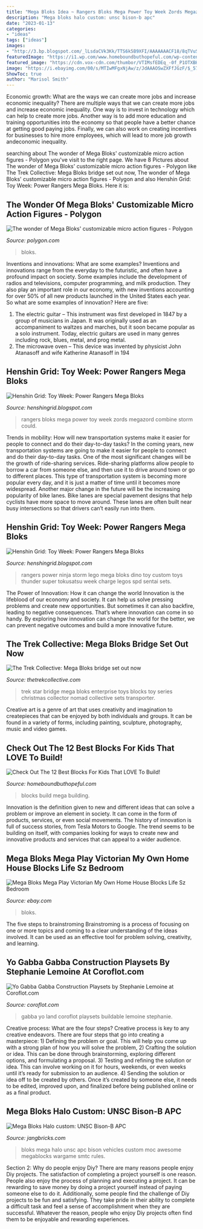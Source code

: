 ```yaml
---
title: "Mega Bloks Idea ~ Rangers Bloks Mega Power Toy Week Zords Megazord Combine Storm Could"
description: "Mega bloks halo custom: unsc bison-b apc"
date: "2023-01-13"
categories:
- "ideas"
tags: ["ideas"]
images:
- "http://3.bp.blogspot.com/_lLsdaCVk3Kk/TTS6k5B9XFI/AAAAAAACF18/8qTVuSvz3b0/s1600/PRNS-lego.jpg"
featuredImage: "https://i1.wp.com/www.homeboundbuthopeful.com/wp-content/uploads/2018/06/0601e.jpg?resize=1170%2C1638"
featured_image: "https://cdn.vox-cdn.com/thumbor/VTIMsfEDEq_-0f_P1OTXBHDyTU0=/0x127:1100x746/1600x900/cdn.vox-cdn.com/uploads/chorus_image/image/21027917/photo_4.0.jpg"
image: "https://i.ebayimg.com/00/s/MTIwMFgxNjAw/z/JdAAAOSwZXFfJGzF/$_57.JPG?set_id=8800005007"
ShowToc: true
author: "Marisol Smith"
---
```



Economic growth: What are the ways we can create more jobs and increase economic inequality?
There are multiple ways that we can create more jobs and increase economic inequality. One way is to invest in technology which can help to create more jobs. Another way is to add more education and training opportunities into the economy so that people have a better chance at getting good paying jobs. Finally, we can also work on creating incentives for businesses to hire more employees, which will lead to more job growth andeconomic inequality.

	

		
searching about The wonder of Mega Bloks&#039; customizable micro action figures - Polygon you've visit to the right page. We have 8 Pictures about The wonder of Mega Bloks&#039; customizable micro action figures - Polygon like The Trek Collective: Mega Bloks bridge set out now, The wonder of Mega Bloks&#039; customizable micro action figures - Polygon and also Henshin Grid: Toy Week: Power Rangers Mega Bloks. Here it is:
		
    
## The Wonder Of Mega Bloks&#039; Customizable Micro Action Figures - Polygon

<img loading=lazy src="https://cdn.vox-cdn.com/thumbor/VTIMsfEDEq_-0f_P1OTXBHDyTU0=/0x127:1100x746/1600x900/cdn.vox-cdn.com/uploads/chorus_image/image/21027917/photo_4.0.jpg" onerror="this.onerror=null;this.src='https://tse1.mm.bing.net/th?id=OIP.WD8ZnrVX90Dg8d2x9ePP7wHaEK&amp;pid=15.1';" alt="The wonder of Mega Bloks&#039; customizable micro action figures - Polygon">

_Source: polygon.com_

>bloks. 

	

Inventions and innovations: What are some examples?
Inventions and innovations range from the everyday to the futuristic, and often have a profound impact on society. Some examples include the development of radios and televisions, computer programming, and milk production. They also play an important role in our economy, with new inventions accounting for over 50% of all new products launched in the United States each year. So what are some examples of innovation? Here are five: 
1) The electric guitar – This instrument was first developed in 1847 by a group of musicians in Japan. It was originally used as an accompaniment to waltzes and marches, but it soon became popular as a solo instrument. Today, electric guitars are used in many genres including rock, blues, metal, and prog metal. 
2) The microwave oven – This device was invented by physicist John Atanasoff and wife Katherine Atanasoff in 194
    
## Henshin Grid: Toy Week: Power Rangers Mega Bloks

<img loading=lazy src="http://3.bp.blogspot.com/_lLsdaCVk3Kk/TTS_GPJEAHI/AAAAAAACF4E/RpoaNaZ02eU/s400/scg011711_1708_55.png" onerror="this.onerror=null;this.src='https://tse1.mm.bing.net/th?id=OIP.GVb6IfDDTi5hBPgFCAwsjAAAAA&amp;pid=15.1';" alt="Henshin Grid: Toy Week: Power Rangers Mega Bloks">

_Source: henshingrid.blogspot.com_

>rangers bloks mega power toy week zords megazord combine storm could. 

	

Trends in mobility: How will new transportation systems make it easier for people to connect and do their day-to-day tasks?
In the coming years, new transportation systems are going to make it easier for people to connect and do their day-to-day tasks. One of the most significant changes will be the growth of ride-sharing services. Ride-sharing platforms allow people to borrow a car from someone else, and then use it to drive around town or go to different places. This type of transportation system is becoming more popular every day, and it is just a matter of time until it becomes more widespread.
Another major change in the future will be the increasing popularity of bike lanes. Bike lanes are special pavement designs that help cyclists have more space to move around. These lanes are often built near busy intersections so that drivers can’t easily run into them.

    
## Henshin Grid: Toy Week: Power Rangers Mega Bloks

<img loading=lazy src="http://3.bp.blogspot.com/_lLsdaCVk3Kk/TTS6k5B9XFI/AAAAAAACF18/8qTVuSvz3b0/s1600/PRNS-lego.jpg" onerror="this.onerror=null;this.src='https://tse3.mm.bing.net/th?id=OIP.w-G7e4YLD8UWJAxIG7mb8wAAAA&amp;pid=15.1';" alt="Henshin Grid: Toy Week: Power Rangers Mega Bloks">

_Source: henshingrid.blogspot.com_

>rangers power ninja storm lego mega bloks dino toy custom toys thunder super tokusatsu week charge legos spd sentai sets. 

	

The Power of Innovation: How it can change the world
Innovation is the lifeblood of our economy and society. It can help us solve pressing problems and create new opportunities. But sometimes it can also backfire, leading to negative consequences. That’s where innovation can come in so handy. By exploring how innovation can change the world for the better, we can prevent negative outcomes and build a more innovative future.

    
## The Trek Collective: Mega Bloks Bridge Set Out Now

<img loading=lazy src="https://3.bp.blogspot.com/-1bPNmTggM3g/V0n76PdS7UI/AAAAAAAAoiQ/M_ADJYY9GmAicKkAL8bO7xNFvjnJmaklACKgB/s1600/Mega%2BBloks%2BStar%2BTrek%2BThe%2BOriginal%2BSeries%2BUSS%2BEnterprise%2Bbridge.jpg" onerror="this.onerror=null;this.src='https://tse3.mm.bing.net/th?id=OIP.e9geQq6sL6KdjAe3YCVkoAHaD6&amp;pid=15.1';" alt="The Trek Collective: Mega Bloks bridge set out now">

_Source: thetrekcollective.com_

>trek star bridge mega bloks enterprise toys blocks toy series christmas collector nomad collective sets transporter. 

	

Creative art is a genre of art that uses creativity and imagination to createpieces that can be enjoyed by both individuals and groups. It can be found in a variety of forms, including painting, sculpture, photography, music and video games.

    
## Check Out The 12 Best Blocks For Kids That LOVE To Build!

<img loading=lazy src="https://i1.wp.com/www.homeboundbuthopeful.com/wp-content/uploads/2018/06/0601e.jpg?resize=1170%2C1638" onerror="this.onerror=null;this.src='https://tse1.mm.bing.net/th?id=OIP.9EaDY1okwu1oYDWEYpTn6AHaKX&amp;pid=15.1';" alt="Check Out The 12 Best Blocks For Kids That LOVE To Build!">

_Source: homeboundbuthopeful.com_

>blocks build mega building. 

	

Innovation is the definition given to new and different ideas that can solve a problem or improve an element in society. It can come in the form of products, services, or even social movements. The history of innovation is full of success stories, from Tesla Motors to Google. The trend seems to be building on itself, with companies looking for ways to create new and innovative products and services that can appeal to a wider audience.

    
## Mega Bloks Mega Play Victorian My Own Home House Blocks Life Sz Bedroom

<img loading=lazy src="https://i.ebayimg.com/00/s/MTIwMFgxNjAw/z/JdAAAOSwZXFfJGzF/$_57.JPG?set_id=8800005007" onerror="this.onerror=null;this.src='https://tse3.mm.bing.net/th?id=OIP.bik4yIJYWQg8FpRvFGmPvgHaFj&amp;pid=15.1';" alt="Mega Bloks Mega Play Victorian My Own Home House Blocks Life Sz Bedroom">

_Source: ebay.com_

>bloks. 

	

The five steps to brainstroming
Brainstroming is a process of focusing on one or more topics and coming to a clear understanding of the ideas involved. It can be used as an effective tool for problem solving, creativity, and learning.

    
## Yo Gabba Gabba Construction Playsets By Stephanie Lemoine At Coroflot.com

<img loading=lazy src="https://s3images.coroflot.com/user_files/individual_files/122173_irijaGcnJWhIoJuDhvQlwsp9P.jpg" onerror="this.onerror=null;this.src='https://tse3.mm.bing.net/th?id=OIP.5K-nicbKdqp34X_wsOZFFQHaFm&amp;pid=15.1';" alt="Yo Gabba Gabba Construction Playsets by Stephanie Lemoine at Coroflot.com">

_Source: coroflot.com_

>gabba yo land coroflot playsets buildable lemoine stephanie. 

	

Creative process: What are the four steps?
Creative process is key to any creative endeavors. There are four steps that go into creating a masterpiece: 1) Defining the problem or goal. This will help you come up with a strong plan of how you will solve the problem, 2) Crafting the solution or idea. This can be done through brainstorming, exploring different options, and formulating a proposal. 3) Testing and refining the solution or idea. This can involve working on it for hours, weekends, or even weeks until it’s ready for submission to an audience. 4) Sending the solution or idea off to be created by others. Once it’s created by someone else, it needs to be edited, improved upon, and finalized before being published online or as a final product.

    
## Mega Bloks Halo Custom: UNSC Bison-B APC

<img loading=lazy src="http://4.bp.blogspot.com/-RpZyB4orAfo/Us-ej51RSbI/AAAAAAAADBY/xRPHLZciDLQ/s1600/140109a-mega-bloks-moc-unsc-bison-b.jpg" onerror="this.onerror=null;this.src='https://tse1.mm.bing.net/th?id=OIP.TEOP6k04j_6dIP25seAvUwHaEK&amp;pid=15.1';" alt="Mega Bloks Halo custom: UNSC Bison-B APC">

_Source: jangbricks.com_

>bloks mega halo unsc apc bison vehicles custom moc awesome megablocks wargame smtc rules. 

	

Section 2: Why do people enjoy Diy?
There are many reasons people enjoy Diy projects. The satisfaction of completing a project yourself is one reason. People also enjoy the process of planning and executing a project. It can be rewarding to save money by doing a project yourself instead of paying someone else to do it. Additionally, some people find the challenge of Diy projects to be fun and satisfying. They take pride in their ability to complete a difficult task and feel a sense of accomplishment when they are successful. Whatever the reason, people who enjoy Diy projects often find them to be enjoyable and rewarding experiences.

